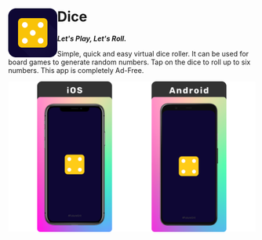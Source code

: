 # Dice <img align="left" src="media/logo.png">
***Let's Play, Let's Roll.***

Simple, quick and easy virtual dice roller. It can be used for board games to generate random numbers. Tap on the dice to roll up to six numbers.
This app is completely Ad-Free.

![App screenshot](media/screenshot.png)
